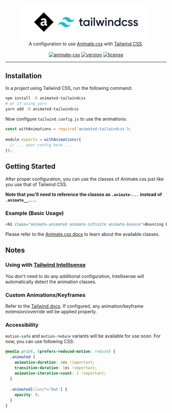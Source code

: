<!-- markdownlint-disable MD033 MD041 -->
<p align="center">
  <img alt="Animated Tailwind CSS" src="./logo.svg" width="400">
  <br>
  A configuration to use <a href="https://github.com/animate-css/animate.css">
  Animate.css</a> with <a href="https://github.com/tailwindlabs/tailwindcss">
  Tailwind CSS</a>.
  <br>
  <br>
  <a href="https://github.com/animate-css/animate.css/releases/tag/v4.1.1">
  <img alt="animate-css" src=
  "https://img.shields.io/badge/animate.css-v4.1.1-007EC6?style=flat-square"></a>
  <a href="https://www.npmjs.com/package/animated-tailwindcss">
  <img alt="version" src=
  "https://img.shields.io/npm/v/animated-tailwindcss?style=flat-square"></a>
  <a href="https://github.com/ikcb/animated-tailwindcss/blob/main/LICENSE">
  <img alt="license" src=
  "https://img.shields.io/npm/l/animated-tailwindcss?style=flat-square"></a>
</p>

---

## Installation

In a project using Tailwind CSS, run the following command:

```sh
npm install -D animated-tailwindcss
# or if using yarn
yarn add -D animated-tailwindcss
```

Now configure `tailwind.config.js` to use the animations:

```js
const withAnimations = require('animated-tailwindcss');

module.exports = withAnimations({
  // ... your config here ...
});
```

## Getting Started

After proper configuration, you can use the classes of Animate.css just like you use that of Tailwind CSS.

**Note that you'll need to reference the classes as `.animate-...` instead of `.animate__...`**.

### Example (Basic Usage)

```html
<h1 class="animate-animated animate-infinite animate-bounce">Bouncing Element</h1>
```

Please refer to the [Animate.css docs](https://animate.style/) to learn about the available classes.

## Notes

### Using with [Tailwind Intellisense](https://marketplace.visualstudio.com/items?itemName=bradlc.vscode-tailwindcss)

You don't need to do any additional configuration, Intellisense will automatically detect the animation classes.

### Custom Animations/Keyframes

Refer to the [Tailwind docs](https://tailwindcss.com/docs/animation#customizing). If configured, any animation/keyframe extension/override will be applied properly.

### Accessibility

`motion-safe` and `motion-reduce` variants will be available for use soon. For now, you can use following CSS:

```css
@media print, (prefers-reduced-motion: reduce) {
  .animated {
    animation-duration: 1ms !important;
    transition-duration: 1ms !important;
    animation-iteration-count: 1 !important;
  }

  .animated[class*='Out'] {
    opacity: 0;
  }
}
```
